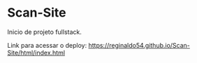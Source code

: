 # Scan-Site
Inicio de projeto fullstack.

Link para acessar o deploy: 
https://reginaldo54.github.io/Scan-Site/html/index.html
